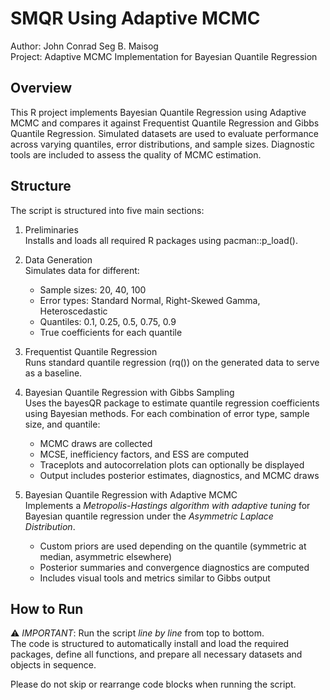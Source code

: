# SMQR Using Adaptive MCMC

Author: John Conrad Seg B. Maisog  
Project: Adaptive MCMC Implementation for Bayesian Quantile Regression  

## Overview

This R project implements Bayesian Quantile Regression using Adaptive MCMC and compares it against Frequentist Quantile Regression and Gibbs Quantile Regression. Simulated datasets are used to evaluate performance across varying quantiles, error distributions, and sample sizes. Diagnostic tools are included to assess the quality of MCMC estimation.

## Structure

The script is structured into five main sections:

1. Preliminaries  
   Installs and loads all required R packages using pacman::p_load().

2. Data Generation  
   Simulates data for different:
   - Sample sizes: 20, 40, 100  
   - Error types: Standard Normal, Right-Skewed Gamma, Heteroscedastic  
   - Quantiles: 0.1, 0.25, 0.5, 0.75, 0.9  
   - True coefficients for each quantile

3. Frequentist Quantile Regression  
   Runs standard quantile regression (rq()) on the generated data to serve as a baseline.

4. Bayesian Quantile Regression with Gibbs Sampling  
   Uses the bayesQR package to estimate quantile regression coefficients using Bayesian methods. For each combination of error type, sample size, and quantile:
   - MCMC draws are collected  
   - MCSE, inefficiency factors, and ESS are computed  
   - Traceplots and autocorrelation plots can optionally be displayed  
   - Output includes posterior estimates, diagnostics, and MCMC draws

5. Bayesian Quantile Regression with Adaptive MCMC  
   Implements a *Metropolis-Hastings algorithm with adaptive tuning* for Bayesian quantile regression under the *Asymmetric Laplace Distribution*.  
   - Custom priors are used depending on the quantile (symmetric at median, asymmetric elsewhere)  
   - Posterior summaries and convergence diagnostics are computed  
   - Includes visual tools and metrics similar to Gibbs output

## How to Run

⚠️ *IMPORTANT*: Run the script *line by line* from top to bottom.  
The code is structured to automatically install and load the required packages, define all functions, and prepare all necessary datasets and objects in sequence.

Please do not skip or rearrange code blocks when running the script.
